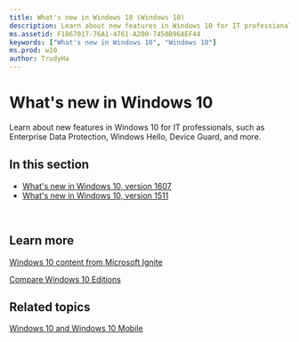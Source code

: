 ```yaml
---
title: What's new in Windows 10 (Windows 10)
description: Learn about new features in Windows 10 for IT professionals, such as Enterprise Data Protection, Microsoft Passport, Device Guard, and more.
ms.assetid: F1867017-76A1-4761-A200-7450B96AEF44
keywords: ["What's new in Windows 10", "Windows 10"]
ms.prod: w10
author: TrudyHa
---
```


# What's new in Windows 10


Learn about new features in Windows 10 for IT professionals, such as Enterprise Data Protection, Windows Hello, Device Guard, and more. 

## In this section

- [What's new in Windows 10, version 1607](whats-new-windows-10-version-1607.md)
- [What's new in Windows 10, version 1511](whats-new-windows-10-version-1511.md)


 

## Learn more


[Windows 10 content from Microsoft Ignite](http://go.microsoft.com/fwlink/p/?LinkId=613210)

[Compare Windows 10 Editions](http://go.microsoft.com/fwlink/p/?LinkId=690485)

## Related topics


[Windows 10 and Windows 10 Mobile](../index.md)

 

 





